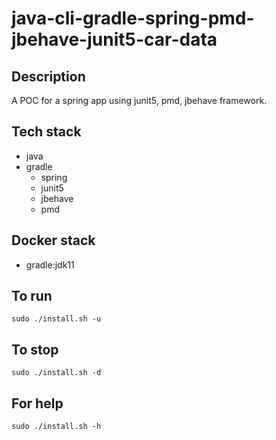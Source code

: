 # java-cli-gradle-spring-pmd-jbehave-junit5-car-data

## Description
A POC for a spring app using junit5,
pmd, jbehave framework.

## Tech stack
- java
- gradle
	- spring
  - junit5
  - jbehave
  - pmd

## Docker stack
- gradle:jdk11

## To run
`sudo ./install.sh -u`

## To stop
`sudo ./install.sh -d`

## For help
`sudo ./install.sh -h`
